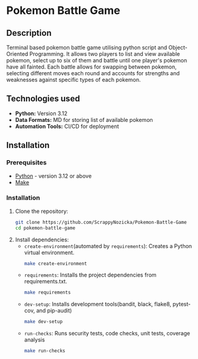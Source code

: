 # Pokemon Battle Game

## Description
Terminal based pokemon battle game utilising python script and Object-Oriented Programming. It allows two players to list and view available pokemon, select up to six of them and battle until one player's pokemon have all fainted. Each battle allows for swapping between pokemon, selecting different moves each round and accounts for strengths and weaknesses against specific types of each pokemon.


## Technologies used
- **Python:** Version 3.12
- **Data Formats:** MD for storing list of available pokemon
- **Automation Tools:**  CI/CD for deployment

## Installation

### Prerequisites
- [Python](https://www.python.org/downloads/) - version 3.12 or above
- [Make](https://www.gnu.org/software/make/)

### Installation

1. Clone the repository:
   ```bash
   git clone https://github.com/ScrappyNozicka/Pokemon-Battle-Game
   cd pokemon-battle-game
2. Install dependencies:
    - `create-environment`(automated by `requirements`): Creates a Python virtual environment.
        ```bash
        make create-environment
    - `requirements`: Installs the project dependencies from requirements.txt.
        ```bash
        make requirements
    - `dev-setup`: Installs development tools(bandit, black, flake8, pytest-cov, and pip-audit)
        ```bash
        make dev-setup
    - `run-checks`: Runs security tests, code checks, unit tests, coverage analysis
        ```bash
        make run-checks